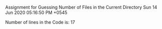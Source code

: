 Assignment for Guessing Number of Files in the Current Directory
Sun 14 Jun 2020 05:16:50 PM +0545


Number of lines in the Code is:
17
